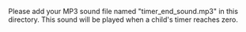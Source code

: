 Please add your MP3 sound file named "timer_end_sound.mp3" in this directory.
This sound will be played when a child's timer reaches zero.
